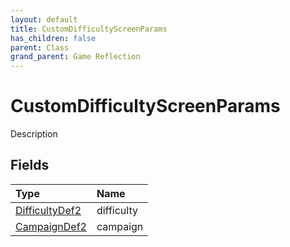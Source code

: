 ```yaml
---
layout: default
title: CustomDifficultyScreenParams
has_children: false
parent: Class
grand_parent: Game Reflection
---
```

# CustomDifficultyScreenParams
Description 

## Fields

| Type | Name |
|:----------|:--------------|
| [DifficultyDef2](/riftbreaker-wiki/docs/game-reflection/components/difficulty_def2/) | difficulty |
| [CampaignDef2](/riftbreaker-wiki/docs/game-reflection/components/campaign_def2/) | campaign |

